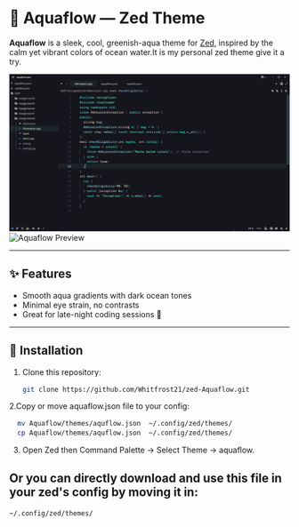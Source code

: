 # 🌊 Aquaflow — Zed Theme

**Aquaflow** is a sleek, cool, greenish-aqua theme for [Zed](https://zed.dev), inspired by the calm yet vibrant colors of ocean water.It is my personal zed theme give it a try.

![Aquaflow Preview](Screenshots/aquaflow.png)
![Aquaflow Preview](https://github.com/Whitfrost21/zed-Aquaflow/Screenshots/aquaflow.png)

---

## ✨ Features

- Smooth aqua gradients with dark ocean tones
- Minimal eye strain, no contrasts
- Great for late-night coding sessions 🌙

---

## 🧩 Installation

1. Clone this repository:
   ```bash
   git clone https://github.com/Whitfrost21/zed-Aquaflow.git
   ```

2.Copy or move aquaflow.json file to your config:

```bash
  mv Aquaflow/themes/aquflow.json  ~/.config/zed/themes/
  cp Aquaflow/themes/aquflow.json  ~/.config/zed/themes/
```

3. Open Zed then Command Palette -> Select Theme -> aquaflow.

## Or you can directly download and use this file in your zed's config by moving it in:

```bash
~/.config/zed/themes/
```
